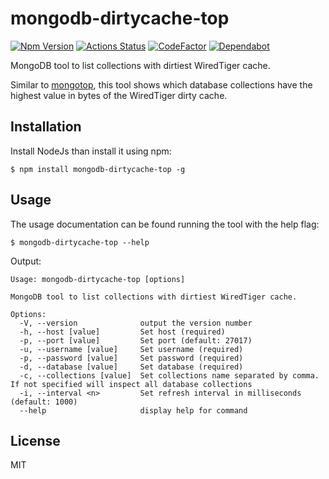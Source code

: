 # mongodb-dirtycache-top

[ ![Npm Version](https://badge.fury.io/js/mongodb-dirtycache-top.svg)](https://www.npmjs.com/package/mongodb-dirtycache-top)
[![Actions Status](https://github.com/francescorivola/mongodb-dirtycache-top/workflows/Node%20CI/badge.svg)](https://github.com/francescorivola/mongodb-dirtycache-top/actions)
[![CodeFactor](https://www.codefactor.io/repository/github/francescorivola/mongodb-dirtycache-top/badge)](https://www.codefactor.io/repository/github/francescorivola/mongodb-dirtycache-top)
[![Dependabot](https://badgen.net/badge/Dependabot/enabled/green?icon=dependabot)](https://dependabot.com/)

MongoDB tool to list collections with dirtiest WiredTiger cache.

Similar to [mongotop](https://docs.mongodb.com/manual/reference/program/mongotop), this tool shows which database collections have the highest value in bytes of the WiredTiger dirty cache.

## Installation

Install NodeJs than install it using npm:

    $ npm install mongodb-dirtycache-top -g

## Usage

The usage documentation can be found running the tool with the help flag:

    $ mongodb-dirtycache-top --help

Output:

```
Usage: mongodb-dirtycache-top [options]

MongoDB tool to list collections with dirtiest WiredTiger cache.

Options:
  -V, --version              output the version number
  -h, --host [value]         Set host (required)
  -p, --port [value]         Set port (default: 27017)
  -u, --username [value]     Set username (required)
  -p, --password [value]     Set password (required)
  -d, --database [value]     Set database (required)
  -c, --collections [value]  Set collections name separated by comma. If not specified will inspect all database collections
  -i, --interval <n>         Set refresh interval in milliseconds (default: 1000)
  --help                     display help for command
```

## License

MIT
